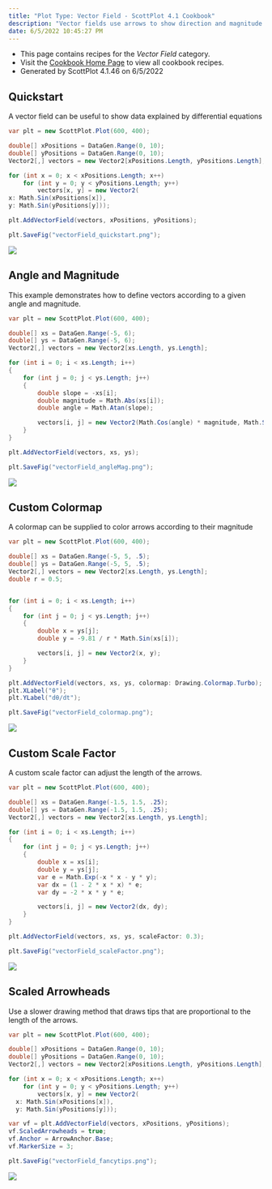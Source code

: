 ```yaml
---
title: "Plot Type: Vector Field - ScottPlot 4.1 Cookbook"
description: "Vector fields use arrows to show direction and magnitude of data points in a 2D array and are ideal for visualizing data explained by differential equations."
date: 6/5/2022 10:45:27 PM
---
```


* This page contains recipes for the _Vector Field_ category.
* Visit the [Cookbook Home Page](../../) to view all cookbook recipes.
* Generated by ScottPlot 4.1.46 on 6/5/2022
## Quickstart

A vector field can be useful to show data explained by differential equations

```cs
var plt = new ScottPlot.Plot(600, 400);

double[] xPositions = DataGen.Range(0, 10);
double[] yPositions = DataGen.Range(0, 10);
Vector2[,] vectors = new Vector2[xPositions.Length, yPositions.Length];

for (int x = 0; x < xPositions.Length; x++)
    for (int y = 0; y < yPositions.Length; y++)
        vectors[x, y] = new Vector2(
x: Math.Sin(xPositions[x]),
y: Math.Sin(yPositions[y]));

plt.AddVectorField(vectors, xPositions, yPositions);

plt.SaveFig("vectorField_quickstart.png");
```

<img src='../../images/vectorfield_quickstart.png' class='d-block mx-auto my-5' />


## Angle and Magnitude

This example demonstrates how to define vectors according to a given angle and magnitude.

```cs
var plt = new ScottPlot.Plot(600, 400);

double[] xs = DataGen.Range(-5, 6);
double[] ys = DataGen.Range(-5, 6);
Vector2[,] vectors = new Vector2[xs.Length, ys.Length];

for (int i = 0; i < xs.Length; i++)
{
    for (int j = 0; j < ys.Length; j++)
    {
        double slope = -xs[i];
        double magnitude = Math.Abs(xs[i]);
        double angle = Math.Atan(slope);

        vectors[i, j] = new Vector2(Math.Cos(angle) * magnitude, Math.Sin(angle) * magnitude);
    }
}

plt.AddVectorField(vectors, xs, ys);

plt.SaveFig("vectorField_angleMag.png");
```

<img src='../../images/vectorfield_anglemag.png' class='d-block mx-auto my-5' />


## Custom Colormap

A colormap can be supplied to color arrows according to their magnitude

```cs
var plt = new ScottPlot.Plot(600, 400);

double[] xs = DataGen.Range(-5, 5, .5);
double[] ys = DataGen.Range(-5, 5, .5);
Vector2[,] vectors = new Vector2[xs.Length, ys.Length];
double r = 0.5;


for (int i = 0; i < xs.Length; i++)
{
    for (int j = 0; j < ys.Length; j++)
    {
        double x = ys[j];
        double y = -9.81 / r * Math.Sin(xs[i]);

        vectors[i, j] = new Vector2(x, y);
    }
}

plt.AddVectorField(vectors, xs, ys, colormap: Drawing.Colormap.Turbo);
plt.XLabel("θ");
plt.YLabel("dθ/dt");

plt.SaveFig("vectorField_colormap.png");
```

<img src='../../images/vectorfield_colormap.png' class='d-block mx-auto my-5' />


## Custom Scale Factor

A custom scale factor can adjust the length of the arrows.

```cs
var plt = new ScottPlot.Plot(600, 400);

double[] xs = DataGen.Range(-1.5, 1.5, .25);
double[] ys = DataGen.Range(-1.5, 1.5, .25);
Vector2[,] vectors = new Vector2[xs.Length, ys.Length];

for (int i = 0; i < xs.Length; i++)
{
    for (int j = 0; j < ys.Length; j++)
    {
        double x = xs[i];
        double y = ys[j];
        var e = Math.Exp(-x * x - y * y);
        var dx = (1 - 2 * x * x) * e;
        var dy = -2 * x * y * e;

        vectors[i, j] = new Vector2(dx, dy);
    }
}

plt.AddVectorField(vectors, xs, ys, scaleFactor: 0.3);

plt.SaveFig("vectorField_scaleFactor.png");
```

<img src='../../images/vectorfield_scalefactor.png' class='d-block mx-auto my-5' />


## Scaled Arrowheads

Use a slower drawing method that draws tips that are proportional to the length of the arrows.

```cs
var plt = new ScottPlot.Plot(600, 400);

double[] xPositions = DataGen.Range(0, 10);
double[] yPositions = DataGen.Range(0, 10);
Vector2[,] vectors = new Vector2[xPositions.Length, yPositions.Length];

for (int x = 0; x < xPositions.Length; x++)
    for (int y = 0; y < yPositions.Length; y++)
        vectors[x, y] = new Vector2(
  x: Math.Sin(xPositions[x]),
  y: Math.Sin(yPositions[y]));

var vf = plt.AddVectorField(vectors, xPositions, yPositions);
vf.ScaledArrowheads = true;
vf.Anchor = ArrowAnchor.Base;
vf.MarkerSize = 3;

plt.SaveFig("vectorField_fancytips.png");
```

<img src='../../images/vectorfield_fancytips.png' class='d-block mx-auto my-5' />



